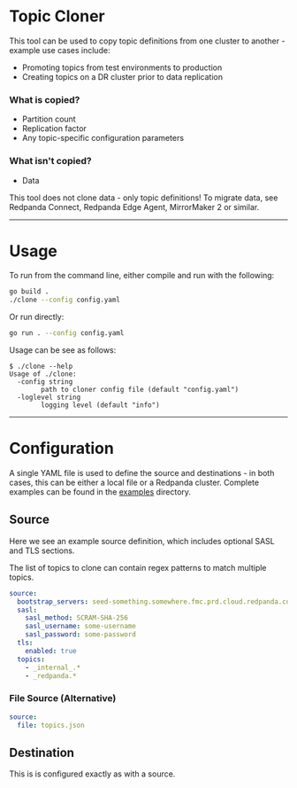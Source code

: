 # Topic Cloner

This tool can be used to copy topic definitions from one cluster to another - example use cases include:

- Promoting topics from test environments to production
- Creating topics on a DR cluster prior to data replication

### What is copied?

- Partition count
- Replication factor
- Any topic-specific configuration parameters

### What isn't copied?

- Data

This tool does not clone data - only topic definitions! To migrate data, see Redpanda Connect, Redpanda Edge Agent,
MirrorMaker 2 or similar.

---

# Usage

To run from the command line, either compile and run with the following:

```bash
go build .
./clone --config config.yaml
```

Or run directly:

```bash
go run . --config config.yaml
```

Usage can be see as follows:

```text
$ ./clone --help
Usage of ./clone:
  -config string
        path to cloner config file (default "config.yaml")
  -loglevel string
        logging level (default "info")

```

---

# Configuration

A single YAML file is used to define the source and destinations - in both cases, this can be either a local file or a
Redpanda cluster. Complete examples can be found in the [examples](./examples) directory.

## Source

Here we see an example source definition, which includes optional SASL and TLS sections.

The list of topics to clone can contain regex patterns to match multiple topics.

```yaml
source:
  bootstrap_servers: seed-something.somewhere.fmc.prd.cloud.redpanda.com:9092
  sasl:
    sasl_method: SCRAM-SHA-256
    sasl_username: some-username
    sasl_password: some-password
  tls:
    enabled: true
  topics:
    - _internal_.*
    - _redpanda.*
   ```

### File Source (Alternative)

```yaml
source:
  file: topics.json
```

## Destination

This is is configured exactly as with a source.
